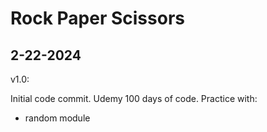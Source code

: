 # Rock Paper Scissors

## 2-22-2024

v1.0:

Initial code commit. Udemy 100 days of code. Practice with:

- random module